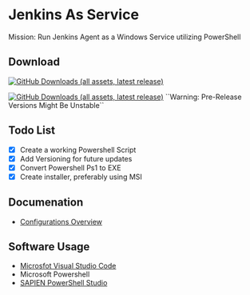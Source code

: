 # Jenkins As Service

Mission: Run Jenkins Agent as a Windows Service utilizing PowerShell


## Download
[![GitHub Downloads (all assets, latest release)](https://img.shields.io/github/downloads/EliorMachlev/JenkinsAsService/latest/total?sort=date&style=flat-square&label=Download%20Latest%20Release&labelColor=%23008000&color=%23808080)](https://github.com/EliorMachlev/JenkinsAsService/releases/latest/download/JenkinsAsService.msi)

[![GitHub Downloads (all assets, latest release)](https://img.shields.io/github/downloads-pre/EliorMachlev/JenkinsAsService/latest/total?sort=date&style=flat-square&label=Download%20Latest%20Release&labelColor=%23cc5500&color=%23808080)]([https://github.com/EliorMachlev/JenkinsAsService/releases/latest/download-pre/JenkinsAsService.exe](https://github.com/EliorMachlev/JenkinsAsService/releases/tag/Pre-Release))
``Warning: Pre-Release Versions Might Be Unstable``


## Todo List
- [x] Create a working Powershell Script
- [x] Add Versioning for future updates 
- [x] Convert Powershell Ps1 to EXE
- [x] Create installer, preferably using MSI

## Documenation
- [Configurations Overview](https://github.com/EliorMachlev/JenkinsAsService/wiki/Configurations)

## Software Usage
- [Microsfot Visual Studio Code](https://code.visualstudio.com/)
- Microsoft Powershell
- [SAPIEN PowerShell Studio](https://www.sapien.com/software/powershell_studio)
